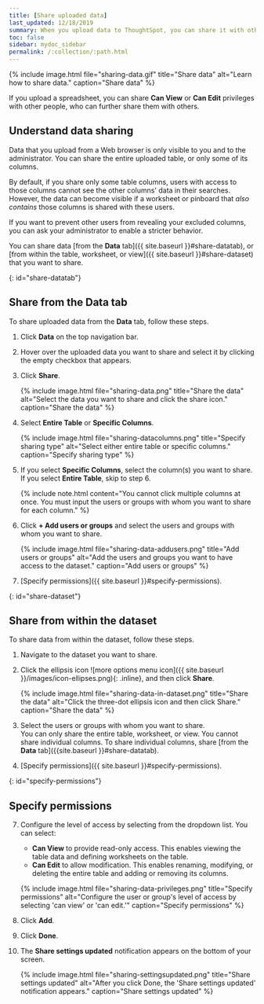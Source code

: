```yaml
---
title: [Share uploaded data]
last_updated: 12/18/2019
summary: When you upload data to ThoughtSpot, you can share it with others.
toc: false
sidebar: mydoc_sidebar
permalink: /:collection/:path.html
---
```

{% include image.html file="sharing-data.gif" title="Share data" alt="Learn how to share data." caption="Share data" %}

If you upload a spreadsheet, you can share **Can View** or **Can Edit**
privileges with other people, who can further share them with others.

## Understand data sharing

Data that you upload from a Web browser is only visible to you and to the
administrator. You can share the entire uploaded table, or only some of its
columns.

By default, if you share only some table columns, users with access to those
columns cannot see the other columns' data in their searches. However, the data
can become visible if a worksheet or pinboard that _also contains_ those columns
is shared with these users.

If you want to prevent other users from revealing your excluded columns,
you can ask your administrator to enable a stricter behavior.

You can share data [from the **Data** tab]({{ site.baseurl }}#share-datatab), or [from within the table, worksheet, or view]({{ site.baseurl }}#share-dataset) that you want to share.

{: id="share-datatab"}
## Share from the Data tab
To share uploaded data from the **Data** tab, follow these steps.

1. Click **Data** on the top navigation bar.

2. Hover over the uploaded data you want to share and select it by clicking the empty checkbox that appears.

3. Click **Share**.

    {% include image.html file="sharing-data.png" title="Share the data" alt="Select the data you want to share and click the share icon." caption="Share the data" %}

4. Select **Entire Table** or **Specific Columns**.

    {% include image.html file="sharing-datacolumns.png" title="Specify sharing type" alt="Select either entire table or specific columns." caption="Specify sharing type" %}

5. If you select **Specific Columns**, select the column(s) you want to share. If you select **Entire Table**, skip to step 6.

    {% include note.html content="You cannot click multiple columns at once. You must input the users or groups with whom you want to share for each column." %}

6. Click **+ Add users or groups** and select the users and groups with whom you want to share.

    {% include image.html file="sharing-data-addusers.png" title="Add users or groups" alt="Add the users and groups you want to have access to the dataset." caption="Add users or groups" %}

7. [Specify permissions]({{ site.baseurl }}#specify-permissions).

{: id="share-dataset"}
## Share from within the dataset
To share data from within the dataset, follow these steps.
1. Navigate to the dataset you want to share.

2. Click the ellipsis icon ![more options menu icon]({{ site.baseurl }}/images/icon-ellipses.png){: .inline}, and then click **Share**.

    {% include image.html file="sharing-data-in-dataset.png" title="Share the data" alt="Click the three-dot ellipsis icon and then click Share." caption="Share the data" %}

3. Select the users or groups with whom you want to share.<br>
    You can only share the entire table, worksheet, or view. You cannot share individual columns. To share individual columns, share [from the **Data** tab]({{site.baseurl }}#share-datatab).

4. [Specify permissions]({{ site.baseurl }}#specify-permissions).

{: id="specify-permissions"}
## Specify permissions
7. Configure the level of access by selecting from the dropdown list. You can select:
    -   **Can View** to provide read-only access. This enables viewing the table data and defining worksheets on the table.
    -   **Can Edit** to allow modification. This enables renaming, modifying, or deleting the entire table and adding or removing its columns.

    {% include image.html file="sharing-data-privileges.png" title="Specify permissions" alt="Configure the user or group's level of access by selecting 'can view' or 'can edit.'" caption="Specify permissions" %}

8. Click **Add**.

9. Click **Done**.

10. The **Share settings updated** notification appears on the bottom of your screen.

    {% include image.html file="sharing-settingsupdated.png" title="Share settings updated" alt="After you click Done, the 'Share settings updated' notification appears." caption="Share settings updated" %}
